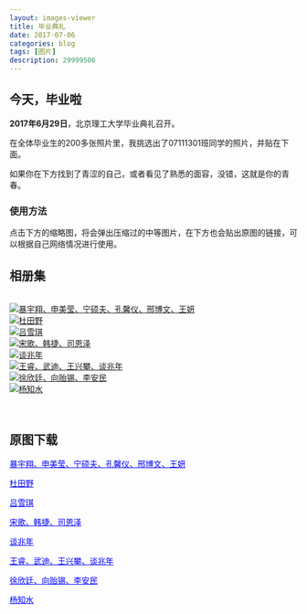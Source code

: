 ```yaml
---
layout: images-viewer
title: 毕业典礼
date: 2017-07-06
categories: blog
tags: [图片]
description: 29999506
---
```


## 今天，毕业啦

<b>2017年6月29日</b>，北京理工大学毕业典礼召开。

在全体毕业生的200多张照片里，我挑选出了07111301班同学的照片，并贴在下面。

如果你在下方找到了青涩的自己，或者看见了熟悉的面容，没错，这就是你的青春。

### 使用方法

点击下方的缩略图，将会弹出压缩过的中等图片，在下方也会贴出原图的链接，可以根据自己网络情况进行使用。

## 相册集

<br />

<div class="gallery">
	<div><a href="http://07111301.xuxinting.cn/07111301/06.29_ceremony/hr/BaoYuxiang_ShenMeiying_NingShuofu_KongXinyi_XingBowen_WangYan.jpg"><img src="http://07111301.xuxinting.cn/07111301/06.29_ceremony/lr/BaoYuxiang_ShenMeiying_NingShuofu_KongXinyi_XingBowen_WangYan.jpg" />暴宇翔、申美莹、宁硕夫、孔馨仪、邢博文、王妍</a></div>
	<div><a href="http://07111301.xuxinting.cn/07111301/06.29_ceremony/hr/DuTianye.jpg"><img src="http://07111301.xuxinting.cn/07111301/06.29_ceremony/lr/DuTianye.jpg" />杜田野</a></div>
	<div><a href="http://07111301.xuxinting.cn/07111301/06.29_ceremony/hr/LvXueqi.jpg"><img src="http://07111301.xuxinting.cn/07111301/06.29_ceremony/lr/LvXueqi.jpg" />吕雪琪</a></div>
	<div><a href="http://07111301.xuxinting.cn/07111301/06.29_ceremony/hr/SongGe_HanJie_SiEnze.jpg"><img src="http://07111301.xuxinting.cn/07111301/06.29_ceremony/lr/SongGe_HanJie_SiEnze.jpg" />宋歌、韩捷、司恩泽</a></div>
	<div><a href="http://07111301.xuxinting.cn/07111301/06.29_ceremony/hr/TanZhaonian.jpg"><img src="http://07111301.xuxinting.cn/07111301/06.29_ceremony/lr/TanZhaonian.jpg" />谈兆年</a></div>
	<div><a href="http://07111301.xuxinting.cn/07111301/06.29_ceremony/hr/WangRui_WuDi_WangXingpan_TanZhaonian.jpg"><img src="http://07111301.xuxinting.cn/07111301/06.29_ceremony/lr/WangRui_WuDi_WangXingpan_TanZhaonian.jpg" />王睿、武迪、王兴攀、谈兆年</a></div>
	<div><a href="http://07111301.xuxinting.cn/07111301/06.29_ceremony/hr/XuXinting_XiangYixi_LiAnmin.jpg"><img src="http://07111301.xuxinting.cn/07111301/06.29_ceremony/lr/XuXinting_XiangYixi_LiAnmin.jpg" />徐欣廷、向贻锡、李安民</a></div>
	<div><a href="http://07111301.xuxinting.cn/07111301/06.29_ceremony/hr/YangZhishui.jpg"><img src="http://07111301.xuxinting.cn/07111301/06.29_ceremony/lr/YangZhishui.jpg" />杨知水</a></div>
</div>


<br />
<br />

## 原图下载

<a href="http://07111301.xuxinting.cn/07111301/06.29_ceremony/real/BaoYuxiang_ShenMeiying_NingShuofu_KongXinyi_XingBowen_WangYan.JPG" target="_blank" style="color: blue">暴宇翔、申美莹、宁硕夫、孔馨仪、邢博文、王妍</a>

<a href="http://07111301.xuxinting.cn/07111301/06.29_ceremony/real/DuTianye.JPG" target="_blank" style="color: blue">杜田野</a>

<a href="http://07111301.xuxinting.cn/07111301/06.29_ceremony/real/LvXueqi.JPG" target="_blank" style="color: blue">吕雪琪</a>

<a href="http://07111301.xuxinting.cn/07111301/06.29_ceremony/real/SongGe_HanJie_SiEnze.JPG" target="_blank" style="color: blue">宋歌、韩捷、司恩泽</a>

<a href="http://07111301.xuxinting.cn/07111301/06.29_ceremony/real/TanZhaonian.JPG" target="_blank" style="color: blue">谈兆年</a>

<a href="http://07111301.xuxinting.cn/07111301/06.29_ceremony/real/WangRui_WuDi_WangXingpan_TanZhaonian.JPG" target="_blank" style="color: blue">王睿、武迪、王兴攀、谈兆年</a>

<a href="http://07111301.xuxinting.cn/07111301/06.29_ceremony/real/XuXinting_XiangYixi_LiAnmin.JPG" target="_blank" style="color: blue">徐欣廷、向贻锡、李安民</a>

<a href="http://07111301.xuxinting.cn/07111301/06.29_ceremony/real/YangZhishui.JPG" target="_blank" style="color: blue">杨知水</a>
